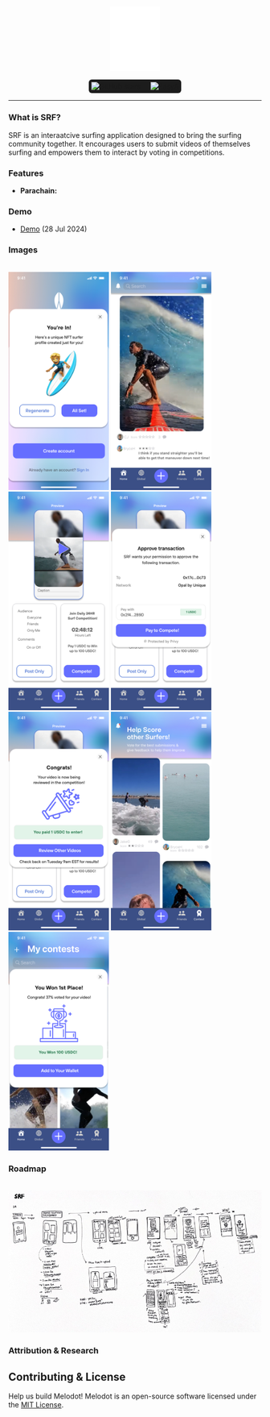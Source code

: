 <p align="center">
<br />
    <img src="logo_white.png" width="100" alt=""/>
<br />
</p>
<p align="center" style="display: flex; justify-content: center; align-items: center;">
    <span style="display: inline-flex; align-items: center; background-color: #1c1c1c; padding: 5px; border-radius: 6px;">
        <img src="https://img.shields.io/github/stars/jjjutla/melodot?style=social" alt="GitHub stars"/>
        <span style="margin: 0 10px; color: white; font-size: 14px;"></span>
        <a href="https://www.easya.io/">
            <img src="https://github.com/user-attachments/assets/09cfc307-f04f-4225-8c3b-bc96c47583a6" alt="EasyA" style="height: 21px;"/>
        </a>
    </span>
</p>

---

### What is SRF?
SRF is an interaatcive surfing application designed to bring the surfing community together. It encourages users to submit videos of themselves surfing and empowers them to interact by voting in competitions. 

### Features
- **Parachain:** 


### Demo
- [Demo](https://youtu.be/rZFbwazISlo) (28 Jul 2024)

### Images
<p align="left">
<br />
    <img src="3.1. Login - light.png" width="200" alt=""/>
    <img src="1.1. Social home - dark.png" width="200" alt=""/>
    <img src="compete.png" width="200" alt=""/>
    <img src="compete2.png" width="200" alt=""/>
    <img src="compete3.png" width="200" alt=""/>
    <img src="vote.png" width="200" alt=""/>
    <img src="winner.png" width="200" alt=""/>
<br />
</p>



### Roadmap
<p align="left">
<br />
    <img src="userflow.PNG" width="800" alt=""/>
<br />
</p>



### Attribution & Research


## Contributing & License
Help us build Melodot! Melodot is an open-source software licensed under the [MIT License](https://github.com/jjjutla/melodot/blob/main/MIT-LICENSE.txt).
